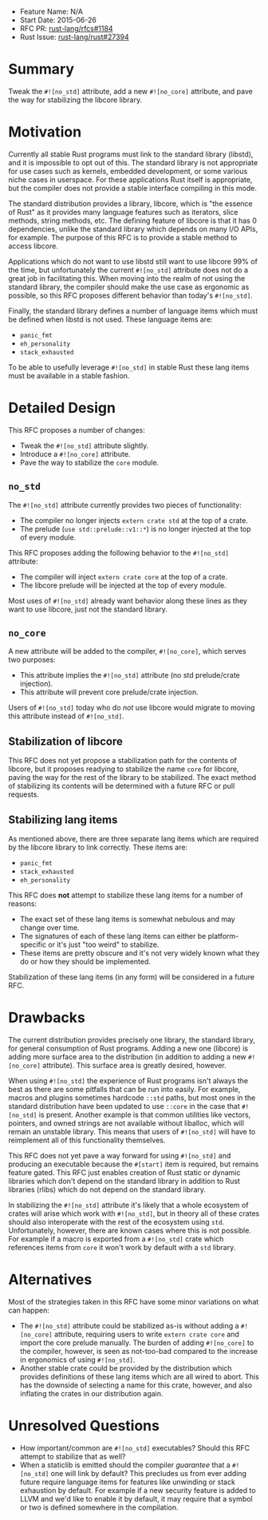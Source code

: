 - Feature Name: N/A
- Start Date: 2015-06-26
- RFC PR: [rust-lang/rfcs#1184](https://github.com/rust-lang/rfcs/pull/1184)
- Rust Issue: [rust-lang/rust#27394](https://github.com/rust-lang/rust/issues/27394)

# Summary

Tweak the `#![no_std]` attribute, add a new `#![no_core]` attribute, and
pave the way for stabilizing the libcore library.

# Motivation

Currently all stable Rust programs must link to the standard library (libstd),
and it is impossible to opt out of this. The standard library is not appropriate
for use cases such as kernels, embedded development, or some various niche cases
in userspace. For these applications Rust itself is appropriate, but the
compiler does not provide a stable interface compiling in this mode.

The standard distribution provides a library, libcore, which is "the essence of
Rust" as it provides many language features such as iterators, slice methods,
string methods, etc. The defining feature of libcore is that it has 0
dependencies, unlike the standard library which depends on many I/O APIs, for
example. The purpose of this RFC is to provide a stable method to access
libcore.

Applications which do not want to use libstd still want to use libcore 99% of
the time, but unfortunately the current `#![no_std]` attribute does not do a
great job in facilitating this. When moving into the realm of not using the
standard library, the compiler should make the use case as ergonomic as
possible, so this RFC proposes different behavior than today's `#![no_std]`.

Finally, the standard library defines a number of language items which must be
defined when libstd is not used. These language items are:

* `panic_fmt`
* `eh_personality`
* `stack_exhausted`

To be able to usefully leverage `#![no_std]` in stable Rust these lang items
must be available in a stable fashion.

# Detailed Design

This RFC proposes a number of changes:

* Tweak the `#![no_std]` attribute slightly.
* Introduce a `#![no_core]` attribute.
* Pave the way to stabilize the `core` module.

## `no_std`

The `#![no_std]` attribute currently provides two pieces of functionality:

* The compiler no longer injects `extern crate std` at the top of a crate.
* The prelude (`use std::prelude::v1::*`) is no longer injected at the top of
  every module.

This RFC proposes adding the following behavior to the `#![no_std]` attribute:

* The compiler will inject `extern crate core` at the top of a crate.
* The libcore prelude will be injected at the top of every module.

Most uses of `#![no_std]` already want behavior along these lines as they want
to use libcore, just not the standard library.

## `no_core`

A new attribute will be added to the compiler, `#![no_core]`, which serves two
purposes:

* This attribute implies the `#![no_std]` attribute (no std prelude/crate
  injection).
* This attribute will prevent core prelude/crate injection.

Users of `#![no_std]` today who do *not* use libcore would migrate to moving
this attribute instead of `#![no_std]`.

## Stabilization of libcore

This RFC does not yet propose a stabilization path for the contents of libcore,
but it proposes readying to stabilize the name `core` for libcore, paving the
way for the rest of the library to be stabilized. The exact method of
stabilizing its contents will be determined with a future RFC or pull requests.

## Stabilizing lang items

As mentioned above, there are three separate lang items which are required by
the libcore library to link correctly. These items are:

* `panic_fmt`
* `stack_exhausted`
* `eh_personality`

This RFC does **not** attempt to stabilize these lang items for a number of
reasons:

* The exact set of these lang items is somewhat nebulous and may change over
  time.
* The signatures of each of these lang items can either be platform-specific or
  it's just "too weird" to stabilize.
* These items are pretty obscure and it's not very widely known what they do or
  how they should be implemented.

Stabilization of these lang items (in any form) will be considered in a future
RFC.

# Drawbacks

The current distribution provides precisely one library, the standard library,
for general consumption of Rust programs. Adding a new one (libcore) is adding
more surface area to the distribution (in addition to adding a new `#![no_core]`
attribute). This surface area is greatly desired, however.

When using `#![no_std]` the experience of Rust programs isn't always the best as
there are some pitfalls that can be run into easily. For example, macros and
plugins sometimes hardcode `::std` paths, but most ones in the standard
distribution have been updated to use `::core` in the case that `#![no_std]` is
present. Another example is that common utilities like vectors, pointers, and
owned strings are not available without liballoc, which will remain an unstable
library. This means that users of `#![no_std]` will have to reimplement all of
this functionality themselves.

This RFC does not yet pave a way forward for using `#![no_std]` and producing an
executable because the `#[start]` item is required, but remains feature gated.
This RFC just enables creation of Rust static or dynamic libraries which don't
depend on the standard library in addition to Rust libraries (rlibs) which do
not depend on the standard library.

In stabilizing the `#![no_std]` attribute it's likely that a whole ecosystem of
crates will arise which work with `#![no_std]`, but in theory all of these
crates should also interoperate with the rest of the ecosystem using `std`.
Unfortunately, however, there are known cases where this is not possible. For
example if a macro is exported from a `#![no_std]` crate which references items
from `core` it won't work by default with a `std` library.

# Alternatives

Most of the strategies taken in this RFC have some minor variations on what can
happen:

* The `#![no_std]` attribute could be stabilized as-is without adding a
  `#![no_core]` attribute, requiring users to write `extern crate core` and
  import the core prelude manually. The burden of adding `#![no_core]` to the
  compiler, however, is seen as not-too-bad compared to the increase in
  ergonomics of using `#![no_std]`.
* Another stable crate could be provided by the distribution which provides
  definitions of these lang items which are all wired to abort. This has the
  downside of selecting a name for this crate, however, and also inflating the
  crates in our distribution again.

# Unresolved Questions

* How important/common are `#![no_std]` executables? Should this RFC attempt to
  stabilize that as well?
* When a staticlib is emitted should the compiler *guarantee* that a
  `#![no_std]` one will link by default? This precludes us from ever adding
  future require language items for features like unwinding or stack exhaustion
  by default. For example if a new security feature is added to LLVM and we'd
  like to enable it by default, it may require that a symbol or two is defined
  somewhere in the compilation.
